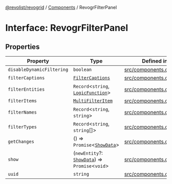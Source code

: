 [@revolist/revogrid](README.md) / [Components](Namespace.Components.md) / RevogrFilterPanel

# Interface: RevogrFilterPanel

## Properties

| Property | Type | Defined in |
| ------ | ------ | ------ |
| `disableDynamicFiltering` | `boolean` | [src/components.d.ts:392](https://github.com/revolist/revogrid/blob/39cfd614966a26ee6ce63b18984e6b24b2874cc5/src/components.d.ts#L392) |
| `filterCaptions` | [`FilterCaptions`](TypeAlias.FilterCaptions.md) | [src/components.d.ts:393](https://github.com/revolist/revogrid/blob/39cfd614966a26ee6ce63b18984e6b24b2874cc5/src/components.d.ts#L393) |
| `filterEntities` | `Record`\<`string`, [`LogicFunction`](TypeAlias.LogicFunction.md)\> | [src/components.d.ts:394](https://github.com/revolist/revogrid/blob/39cfd614966a26ee6ce63b18984e6b24b2874cc5/src/components.d.ts#L394) |
| `filterItems` | [`MultiFilterItem`](TypeAlias.MultiFilterItem.md) | [src/components.d.ts:395](https://github.com/revolist/revogrid/blob/39cfd614966a26ee6ce63b18984e6b24b2874cc5/src/components.d.ts#L395) |
| `filterNames` | `Record`\<`string`, `string`\> | [src/components.d.ts:396](https://github.com/revolist/revogrid/blob/39cfd614966a26ee6ce63b18984e6b24b2874cc5/src/components.d.ts#L396) |
| `filterTypes` | `Record`\<`string`, `string`[]\> | [src/components.d.ts:397](https://github.com/revolist/revogrid/blob/39cfd614966a26ee6ce63b18984e6b24b2874cc5/src/components.d.ts#L397) |
| `getChanges` | () => `Promise`\<[`ShowData`](TypeAlias.ShowData.md)\> | [src/components.d.ts:398](https://github.com/revolist/revogrid/blob/39cfd614966a26ee6ce63b18984e6b24b2874cc5/src/components.d.ts#L398) |
| `show` | (`newEntity`?: [`ShowData`](TypeAlias.ShowData.md)) => `Promise`\<`void`\> | [src/components.d.ts:399](https://github.com/revolist/revogrid/blob/39cfd614966a26ee6ce63b18984e6b24b2874cc5/src/components.d.ts#L399) |
| `uuid` | `string` | [src/components.d.ts:400](https://github.com/revolist/revogrid/blob/39cfd614966a26ee6ce63b18984e6b24b2874cc5/src/components.d.ts#L400) |
